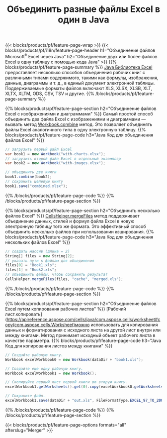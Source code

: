 ﻿---
title: Объединить разные файлы Excel в один в Java
url: /ru/java/merger/
description: Объедините файлы Excel с помощью Java в несколько листов или один лист. Объединяйте, комбинируйте или объединяйте документы Excel в PDF, изображения и HTML.
---
{{< blocks/products/pf/feature-page-wrap >}}
{{< blocks/products/pf/i18n/feature-page-header h1="Объединение файлов Microsoft<sup>&reg;</sup> Excel через Java" h2="Объединение двух или более файлов Excel в одну таблицу с помощью кода Java" >}}
{{% blocks/products/pf/feature-page-summary %}}
[Java Библиотека Excel](/cells/java/) предоставляет несколько способов объединения рабочих книг с различными типами содержимого, такими как формулы, изображения, данные, диаграммы и т. д., в единый документ электронной таблицы. Поддерживаемые форматы файлов включают XLS, XLSX, XLSB, XLT, XLTX, XLTM, ODS, CSV, TSV и другие.
{{% /blocks/products/pf/feature-page-summary %}}

{{% blocks/products/pf/feature-page-section h2="Объединение файлов Excel с изображениями и диаграммами" %}}
Самый простой способ объединить два файла Excel с изображениями и диаграммами — вызвать метод [Workbook.combine](https://apireference.aspose.com/cells/java/com.aspose.cells/workbook#combine(com.aspose.cells.Workbook)) метод. Это позволяет объединять файлы Excel аналогичного типа в одну электронную таблицу.
{{% blocks/products/pf/feature-page-code h3="Java Код для объединения файлов Excel" %}}

```cs
// загрузить первый файл Excel
var book1 = new Workbook("with-charts.xlsx");
// загрузить второй файл Excel в отдельный экземпляр
var book2 = new Workbook("with-images.xlsx");

// объединить две книги
book1.combine(book2);
// сохранить целевую книгу 
book1.save("combined.xlsx");

```
{{% /blocks/products/pf/feature-page-code %}}
{{% /blocks/products/pf/feature-page-section %}}

{{% blocks/products/pf/feature-page-section h2="Объединить несколько файлов Excel" %}}
[CellsHelper.mergeFiles](https://apireference.aspose.com/cells/java/com.aspose.cells/cellshelper#mergeFiles) метод поддерживает объединение данных, стилей и формул файла Excel в новую электронную таблицу того же формата. Это эффективный способ объединить несколько файлов при использовании кэширования. 
{{% blocks/products/pf/feature-page-code h3="Java Код для объединения нескольких файлов Excel" %}}

```cs
// создать массив (длина = 2)
String[] files = new String[2];
// указать пути к файлам для объединения
files[0] = "Book1.xls";
files[1] = "Book2.xls";
// объединить файлы, чтобы сохранить результат
CellsHelper.mergeFiles(files, "cache", "merged.xls");


```
{{% /blocks/products/pf/feature-page-code %}}
{{% /blocks/products/pf/feature-page-section %}}

{{% blocks/products/pf/feature-page-section h2="Объединение файлов Excel путем копирования рабочих листов" %}}
[Рабочий лист.копировать](https://apireference.aspose.com/cells/java/com.aspose.cells/worksheet#copy(com.aspose.cells.Worksheet)можно использовать для копирования данных и форматирования с исходного листа на другой лист внутри или между книгами. Метод принимает исходный объект рабочего листа в качестве параметра.
{{% blocks/products/pf/feature-page-code h3="Java Код для копирования листов между книгами" %}}

```cs
// Создайте рабочую книгу.
Workbook excelWorkbook0 = new Workbook(dataDir + "book1.xls");

// Создайте еще одну рабочую книгу.
Workbook excelWorkbook1 = new Workbook();

// Скопируйте первый лист первой книги во вторую книгу.
excelWorkbook1.getWorksheets().get(0).copy(excelWorkbook0.getWorksheets().get(0));

// Сохраните файл.
excelWorkbook1.save(dataDir + "out.xls", FileFormatType.EXCEL_97_TO_2003);

```
{{% /blocks/products/pf/feature-page-code %}}
{{% /blocks/products/pf/feature-page-section %}}

{{< blocks/products/pf/feature-page-options formats="all" afterslug="Merger" >}}